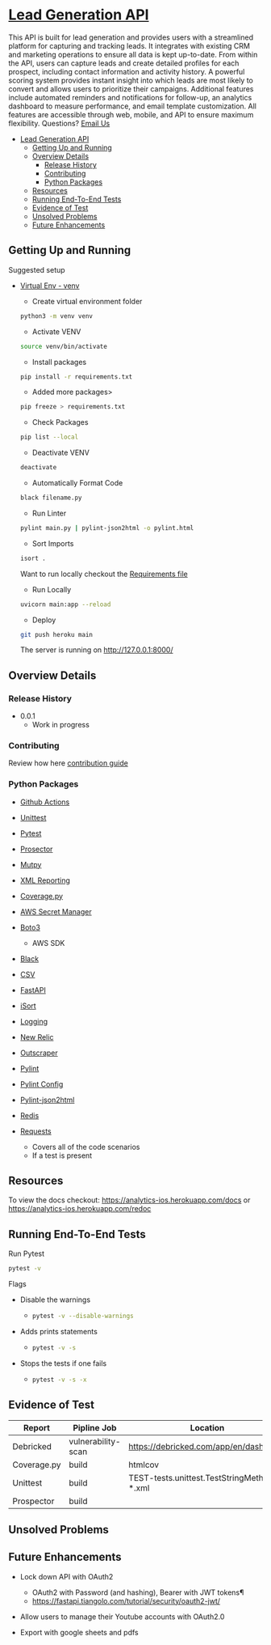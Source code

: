 # [Lead Generation API](https://acleadgeneration-d6957f321f1b.herokuapp.com/docs)

This API is built for lead generation and provides users with a streamlined platform for capturing and tracking leads. It integrates with existing CRM and marketing operations to ensure all data is kept up-to-date. From within the API, users can capture leads and create detailed profiles for each prospect, including contact information and activity history. A powerful scoring system provides instant insight into which leads are most likely to convert and allows users to prioritize their campaigns. Additional features include automated reminders and notifications for follow-up, an analytics dashboard to measure performance, and email template customization. All features are accessible through web, mobile, and API to ensure maximum flexibility. Questions? [Email Us](info@ambitiousconcept.com)

- [Lead Generation API](#lead-generation-api)
  - [Getting Up and Running](#getting-up-and-running)
  - [Overview Details](#overview-details)
    - [Release History](#release-history)
    - [Contributing](#contributing)
    - [Python Packages](#python-packages)
  - [Resources](#resources)
  - [Running End-To-End Tests](#running-end-to-end-tests)
  - [Evidence of Test](#evidence-of-test)
  - [Unsolved Problems](#unsolved-problems)
  - [Future Enhancements](#future-enhancements)

## Getting Up and Running

Suggested setup

- [Virtual Env - venv](https://docs.python.org/3/library/venv.html)

  - Create virtual environment folder

  ```bash
  python3 -m venv venv
  ```

  - Activate VENV

  ```bash
  source venv/bin/activate
  ```

  - Install packages

  ```bash
  pip install -r requirements.txt
  ```

  - Added more packages>

  ```bash
  pip freeze > requirements.txt
  ```

  - Check Packages

  ```bash
  pip list --local
  ```

  - Deactivate VENV

  ```bash
  deactivate
  ```

  - Automatically Format Code

  ```bash
  black filename.py
  ```

  - Run Linter
  
  ```bash
  pylint main.py | pylint-json2html -o pylint.html
  ```

  - Sort Imports
  
  ```bash
  isort .
  ```

  Want to run locally checkout the [Requirements file](requirements.txt)

  - Run Locally

  ```bash
  uvicorn main:app --reload  
  ```

  - Deploy
  
  ```bash 
  git push heroku main 
  ```

  The server is running on http://127.0.0.1:8000/

## Overview Details

### Release History

- 0.0.1
  - Work in progress

### Contributing

Review how here [contribution guide](CONTRIBUTION.md)

### Python Packages

- [Github Actions](https://docs.github.com/en/actions/quickstart)
- [Unittest](https://docs.python.org/3/library/unittest.html)
- [Pytest](https://docs.pytest.org/en/stable/warnings.html)
- [Prosector](https://github.com/PyCQA/prospector)
- [Mutpy](https://pypi.org/project/MutPy/)
- [XML Reporting](https://pypi.org/project/unittest-xml-reporting/)
- [Coverage.py](https://coverage.readthedocs.io/en/6.0/)
  
- [AWS Secret Manager](https://docs.aws.amazon.com/secretsmanager/index.html)
- [Boto3](https://boto3.amazonaws.com/v1/documentation/api/latest/guide/quickstart.html)
  - AWS SDK
- [Black](https://github.com/psf/black)
- [CSV](https://docs.python.org/3/library/csv.html)
- [FastAPI](https://fastapi.tiangolo.com/)
- [iSort](https://github.com/PyCQA/isort)
- [Logging](https://docs.python.org/3/howto/logging.html/)
- [New Relic](https://one.R.com/dashboards?account=3991784&duration=1800000&state=952cfb48-9a21-39d6-f543-19b373e9cd69)
- [Outscraper](https://app.outscraper.com/api-docs#tag/Google-Maps/paths/~1maps~1search-v3/get)
- [Pylint](https://docs.pylint.org/)
- [Pylint Config](https://www.codeac.io/documentation/pylint-configuration.html)
- [Pylint-json2html](https://pypi.org/project/pylint-json2html/)
- [Redis](https://redis.readthedocs.io/en/stable/examples/set_and_get_examples.html)
- [Requests](https://docs.python-requests.org/en/master/)
  - Covers all of the code scenarios
  - If a test is present


## Resources

To view the docs checkout: https://analytics-ios.herokuapp.com/docs or https://analytics-ios.herokuapp.com/redoc

## Running End-To-End Tests

Run Pytest

```bash
pytest -v
```

Flags

- Disable the warnings
  - ```bash
    pytest -v --disable-warnings
    ```
- Adds prints statements
  - ```bash
    pytest -v -s
    ```
- Stops the tests if one fails
  - ```bash
    pytest -v -s -x
    ```

## Evidence of Test

| Report      | Pipline Job        | Location                                     |
|-------------|--------------------|----------------------------------------------|
| Debricked   | vulnerability-scan | https://debricked.com/app/en/dashboard       |
| Coverage.py | build              | htmlcov                                      |
| Unittest    | build              | TEST-tests.unittest.TestStringMethods-\*.xml |
| Prospector  | build              |                                              |

## Unsolved Problems

## Future Enhancements

- Lock down API with OAuth2

  - OAuth2 with Password (and hashing), Bearer with JWT tokens¶
  - https://fastapi.tiangolo.com/tutorial/security/oauth2-jwt/

- Allow users to manage their Youtube accounts with OAuth2.0
- Export with google sheets and pdfs
